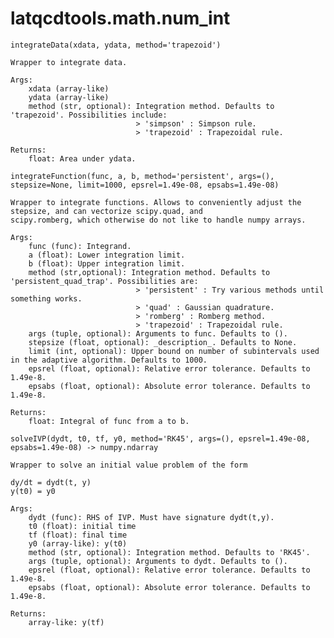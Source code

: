 latqcdtools.math.num_int
=============

`integrateData(xdata, ydata, method='trapezoid')`
 
    Wrapper to integrate data. 

    Args:
        xdata (array-like)
        ydata (array-like)
        method (str, optional): Integration method. Defaults to 'trapezoid'. Possibilities include:
                                > 'simpson' : Simpson rule.
                                > 'trapezoid' : Trapezoidal rule.

    Returns:
        float: Area under ydata. 
    
`integrateFunction(func, a, b, method='persistent', args=(), stepsize=None, limit=1000, epsrel=1.49e-08, epsabs=1.49e-08)`
 
    Wrapper to integrate functions. Allows to conveniently adjust the stepsize, and can vectorize scipy.quad, and
    scipy.romberg, which otherwise do not like to handle numpy arrays.

    Args:
        func (func): Integrand. 
        a (float): Lower integration limit.
        b (float): Upper integration limit.
        method (str,optional): Integration method. Defaults to 'persistent_quad_trap'. Possibilities are:
                                > 'persistent' : Try various methods until something works. 
                                > 'quad' : Gaussian quadrature.
                                > 'romberg' : Romberg method. 
                                > 'trapezoid' : Trapezoidal rule.
        args (tuple, optional): Arguments to func. Defaults to ().
        stepsize (float, optional): _description_. Defaults to None.
        limit (int, optional): Upper bound on number of subintervals used in the adaptive algorithm. Defaults to 1000.
        epsrel (float, optional): Relative error tolerance. Defaults to 1.49e-8.
        epsabs (float, optional): Absolute error tolerance. Defaults to 1.49e-8.

    Returns:
        float: Integral of func from a to b. 
    
`solveIVP(dydt, t0, tf, y0, method='RK45', args=(), epsrel=1.49e-08, epsabs=1.49e-08) -> numpy.ndarray`
 
    Wrapper to solve an initial value problem of the form

    dy/dt = dydt(t, y)
    y(t0) = y0

    Args:
        dydt (func): RHS of IVP. Must have signature dydt(t,y).
        t0 (float): initial time 
        tf (float): final time 
        y0 (array-like): y(t0)
        method (str, optional): Integration method. Defaults to 'RK45'.
        args (tuple, optional): Arguments to dydt. Defaults to ().
        epsrel (float, optional): Relative error tolerance. Defaults to 1.49e-8.
        epsabs (float, optional): Absolute error tolerance. Defaults to 1.49e-8.

    Returns:
        array-like: y(tf) 
    
